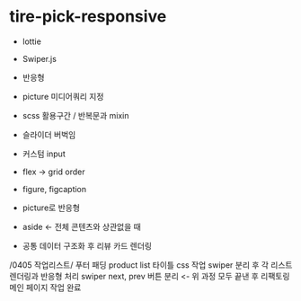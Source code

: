# tire-pick-responsive

- lottie
- Swiper.js
- 반응형

- picture 미디어쿼리 지정
- scss 활용구간 / 반복문과 mixin
- 슬라이더 버벅임
- 커스텀 input
- flex -> grid order
- figure, figcaption
- picture로 반응형
- aside <- 전체 콘텐츠와 상관없을 때

- 공통 데이터 구조화 후 리뷰 카드 렌더링

/0405 작업리스트/
푸터 패딩
product list 타이틀 css 작업
swiper 분리 후 각 리스트 렌더링과 반응형 처리
swiper next, prev 버튼 분리
<- 위 과정 모두 끝낸 후 리팩토링
메인 페이지 작업 완료
